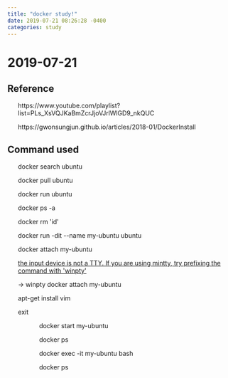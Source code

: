```yaml
---
title: "docker study!"
date: 2019-07-21 08:26:28 -0400
categories: study
---
```


# 2019-07-21

## Reference

<ul>https://www.youtube.com/playlist?list=PLs_XsVQJKaBmZcrJjoVJrlWlGD9_nkQUC</ul>
<ul>https://gwonsungjun.github.io/articles/2018-01/DockerInstall</ul>

## Command used

<ul>docker search ubuntu</ul>
<ul>docker pull ubuntu</ul>
<ul>docker run ubuntu</ul>
<ul>docker ps -a</ul>
<ul>docker rm 'id'</ul>

<ul>docker run -dit --name my-ubuntu ubuntu</ul>
<ul>docker attach my-ubuntu</ul>
<ul><span style="color:red"><a href="https://stackoverflow.com/questions/48623005/docker-error-the-input-device-is-not-a-tty-if-you-are-using-mintty-try-prefi">the input device is not a TTY.  If you are using mintty, try prefixing the command with 'winpty'</a></span></ul>
  <ul>-> winpty docker attach my-ubuntu</ul>
<ul>apt-get install vim</ul>

<ul>exit<ul>
<ul>docker start my-ubuntu</ul>
<ul>docker ps</ul>
<ul>docker exec -it my-ubuntu bash</ul>
<ul>docker ps</ul>

